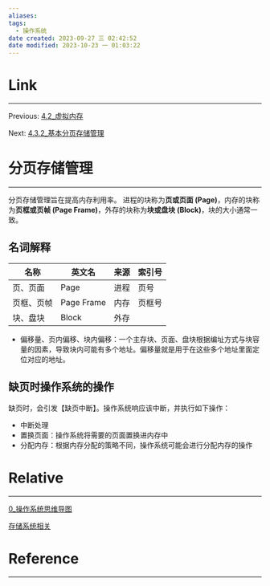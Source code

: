 ```yaml
---
aliases:
tags:
  - 操作系统
date created: 2023-09-27 三 02:42:52
date modified: 2023-10-23 一 01:03:22
---
```


# Link

---

Previous: [4.2\_虚拟内存](4.2_虚拟内存.md)

Next: [4.3.2\_基本分页存储管理](4.3.2_基本分页存储管理.md)

# 分页存储管理

---

分页存储管理旨在提高内存利用率。
进程的块称为**页或页面 (Page)**，内存的块称为**页框或页帧 (Page Frame)**，外存的块称为**块或盘块 (Block)**，块的大小通常一致。

## 名词解释

| 名称       | 英文名     | 来源 | 索引号 |
| ---------- | ---------- | ---- | ------ |
| 页、页面   | Page       | 进程 | 页号   |
| 页框、页帧 | Page Frame | 内存 | 页框号 |
| 块、盘块   | Block      | 外存 |        |

- 偏移量、页内偏移、块内偏移：一个主存块、页面、盘块根据编址方式与块容量的因素，导致块内可能有多个地址。偏移量就是用于在这些多个地址里面定位对应的地址。

## 缺页时操作系统的操作

缺页时，会引发【缺页中断】。操作系统响应该中断，并执行如下操作：

- 中断处理
- 置换页面：操作系统将需要的页面置换进内存中
- 分配内存：根据内存分配的策略不同，操作系统可能会进行分配内存的操作

# Relative

---

[0\_操作系统思维导图](0_操作系统思维导图.md)

[存储系统相关](存储系统相关.md)

# Reference

---
